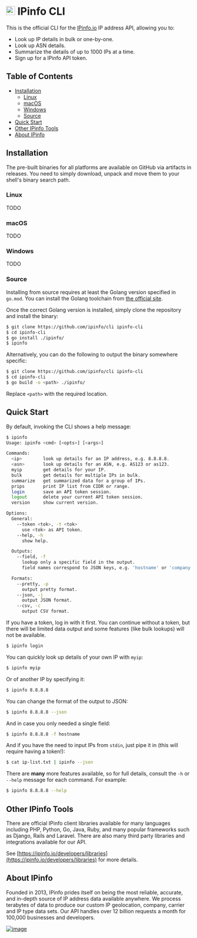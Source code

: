 # [<img src="https://ipinfo.io/static/ipinfo-small.svg" alt="IPinfo" width="24"/>](https://ipinfo.io/) IPinfo CLI

This is the official CLI for the [IPinfo.io](https://ipinfo.io) IP address API,
allowing you to:

- Look up IP details in bulk or one-by-one.
- Look up ASN details.
- Summarize the details of up to 1000 IPs at a time.
- Sign up for a IPinfo API token.

## Table of Contents

* [Installation](#installation)
    + [Linux](#linux)
    + [macOS](#macos)
    + [Windows](#windows)
    + [Source](#source)
* [Quick Start](#quick-start)
* [Other IPinfo Tools](#other-ipinfo-tools)
* [About IPinfo](#about-ipinfo)

## Installation

The pre-built binaries for all platforms are available on GitHub via artifacts
in releases. You need to simply download, unpack and move them to your shell's
binary search path.

### Linux

TODO

### macOS

TODO

### Windows

TODO

### Source

Installing from source requires at least the Golang version specified in
`go.mod`. You can install the Golang toolchain from
[the official site](https://golang.org/doc/install).

Once the correct Golang version is installed, simply clone the repository and
install the binary:

```bash
$ git clone https://github.com/ipinfo/cli ipinfo-cli
$ cd ipinfo-cli
$ go install ./ipinfo/
$ ipinfo
```

Alternatively, you can do the following to output the binary somewhere
specific:

```bash
$ git clone https://github.com/ipinfo/cli ipinfo-cli
$ cd ipinfo-cli
$ go build -o <path> ./ipinfo/
```

Replace `<path>` with the required location.

## Quick Start

By default, invoking the CLI shows a help message:

```bash
$ ipinfo
Usage: ipinfo <cmd> [<opts>] [<args>]

Commands:
  <ip>        look up details for an IP address, e.g. 8.8.8.8.
  <asn>       look up details for an ASN, e.g. AS123 or as123.
  myip        get details for your IP.
  bulk        get details for multiple IPs in bulk.
  summarize   get summarized data for a group of IPs.
  prips       print IP list from CIDR or range.
  login       save an API token session.
  logout      delete your current API token session.
  version     show current version.

Options:
  General:
    --token <tok>, -t <tok>
      use <tok> as API token.
    --help, -h
      show help.

  Outputs:
    --field, -f
      lookup only a specific field in the output.
      field names correspond to JSON keys, e.g. 'hostname' or 'company.type'.

  Formats:
    --pretty, -p
      output pretty format.
    --json, -j
      output JSON format.
    --csv, -c
      output CSV format.
```

If you have a token, log in with it first. You can continue without a token,
but there will be limited data output and some features (like bulk lookups)
will not be available.

```bash
$ ipinfo login
```

You can quickly look up details of your own IP with `myip`:

```bash
$ ipinfo myip
```

Or of another IP by specifying it:

```bash
$ ipinfo 8.8.8.8
```

You can change the format of the output to JSON:

```bash
$ ipinfo 8.8.8.8 --json
```

And in case you only needed a single field:

```bash
$ ipinfo 8.8.8.8 -f hostname
```

And if you have the need to input IPs from `stdin`, just pipe it in (this will
require having a token!):

```bash
$ cat ip-list.txt | ipinfo --json
```

There are **many** more features available, so for full details, consult the
`-h` or `--help` message for each command. For example:

```bash
$ ipinfo 8.8.8.8 --help
```

## Other IPinfo Tools

There are official IPinfo client libraries available for many languages including PHP, Python, Go, Java, Ruby, and many popular frameworks such as Django, Rails and Laravel. There are also many third party libraries and integrations available for our API.

See [https://ipinfo.io/developers/libraries](https://ipinfo.io/developers/libraries) for more details.

## About IPinfo

Founded in 2013, IPinfo prides itself on being the most reliable, accurate, and in-depth source of IP address data available anywhere. We process terabytes of data to produce our custom IP geolocation, company, carrier and IP type data sets. Our API handles over 12 billion requests a month for 100,000 businesses and developers.

[![image](https://avatars3.githubusercontent.com/u/15721521?s=128&u=7bb7dde5c4991335fb234e68a30971944abc6bf3&v=4)](https://ipinfo.io/)
